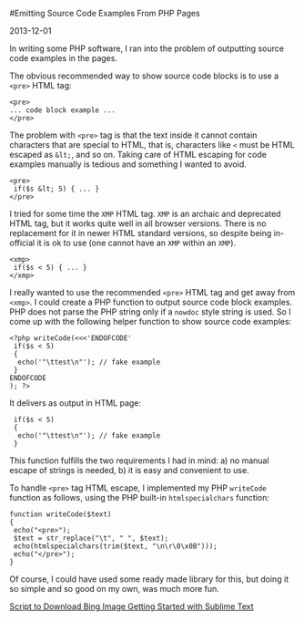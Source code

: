 #Emitting Source Code Examples From PHP Pages

2013-12-01
<!--- tags: php -->

In writing some PHP software, I ran into the problem of outputting source code examples in the pages.

The obvious recommended way to show source code blocks is to use a `<pre>` HTML tag:

```
<pre>
... code block example ...
</pre>
```

The problem with `<pre>` tag is that the text inside it cannot contain characters that are special to HTML, that is, characters like `<` must be HTML escaped as `&lt;`, and so on. Taking care of HTML escaping for code examples manually is tedious and something I wanted to avoid.

```
<pre>
 if($s &lt; 5) { ... }
</pre>
```

 I tried for some time the `XMP` HTML tag. `XMP` is an archaic and deprecated HTML tag, but it works quite well in all browser versions. There is no replacement for it in newer HTML standard versions, so despite being in-official it is ok to use (one cannot have an `XMP` within an `XMP`).

```
<xmp>
 if($s < 5) { ... }
</xmp>
```

I really wanted to use the recommended `<pre>` HTML tag and get away from `<xmp>`. I could create a PHP function to output source code block examples. PHP does not parse the PHP string only if a `nowdoc` style string is used. So I come up with the following helper function to show source code examples:

```
<?php writeCode(<<<'ENDOFCODE'
 if($s < 5)
 {
  echo('"\ttest\n"'); // fake example
 }
ENDOFCODE
); ?>
```

It delivers as output in HTML page:

```
 if($s < 5)
 {
  echo('"\ttest\n"'); // fake example
 }
```

This function fulfills the two requirements I had in mind: a) no manual escape of strings is needed, b) it is easy and convenient to use.

To handle `<pre>` tag HTML escape, I implemented my PHP `writeCode` function as follows, using the PHP built-in `htmlspecialchars` function:

```
function writeCode($text)
{
 echo("<pre>");
 $text = str_replace("\t", " ", $text);
 echo(htmlspecialchars(trim($text, "\n\r\0\x0B")));
 echo("</pre>");
}
```

Of course, I could have used some ready made library for this, but doing it so simple and so good on my own, was much more fun.


<ins class='nfooter'><a id='fprev' href='#blog/2013/2013-12-03-Script-to-Download-Bing-Image.md'>Script to Download Bing Image</a> <a id='fnext' href='#blog/2013/2013-11-28-Getting-Started-with-Sublime-Text.md'>Getting Started with Sublime Text</a></ins>
